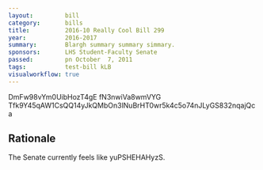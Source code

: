 ```yaml
---
layout:         bill
category:       bills
title:          2016-10 Really Cool Bill 299
year:           2016-2017
summary:        Blargh summary summary simmary.
sponsors:       LHS Student-Faculty Senate
passed:         pn October  7, 2011
tags:           test-bill kLB
visualworkflow: true
---
```



DmFw98vYm0UibHozT4gE fN3nwiVa8wmVYG Tfk9Y45qAW1CsQQ14yJkQMbOn3lNuBrHT0wr5k4c5o74nJLyGS832nqajQca 




Rationale
---------
The Senate currently feels like yuPSHEHAHyzS.
